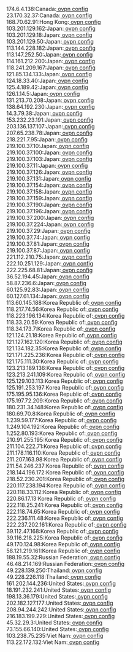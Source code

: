 174.6.4.138:Canada:[ ovpn config](vpn/174_6_4_138.ovpn)  
23.170.32.37:Canada:[ ovpn config](vpn/23_170_32_37.ovpn)  
168.70.62.91:Hong Kong:[ ovpn config](vpn/168_70_62_91.ovpn)  
103.201.129.162:Japan:[ ovpn config](vpn/103_201_129_162.ovpn)  
103.201.129.18:Japan:[ ovpn config](vpn/103_201_129_18.ovpn)  
103.201.129.50:Japan:[ ovpn config](vpn/103_201_129_50.ovpn)  
113.144.228.182:Japan:[ ovpn config](vpn/113_144_228_182.ovpn)  
113.147.252.50:Japan:[ ovpn config](vpn/113_147_252_50.ovpn)  
114.161.212.200:Japan:[ ovpn config](vpn/114_161_212_200.ovpn)  
118.241.209.167:Japan:[ ovpn config](vpn/118_241_209_167.ovpn)  
121.85.134.133:Japan:[ ovpn config](vpn/121_85_134_133.ovpn)  
124.18.33.40:Japan:[ ovpn config](vpn/124_18_33_40.ovpn)  
125.4.189.42:Japan:[ ovpn config](vpn/125_4_189_42.ovpn)  
126.1.14.5:Japan:[ ovpn config](vpn/126_1_14_5.ovpn)  
131.213.70.208:Japan:[ ovpn config](vpn/131_213_70_208.ovpn)  
138.64.192.230:Japan:[ ovpn config](vpn/138_64_192_230.ovpn)  
14.3.79.38:Japan:[ ovpn config](vpn/14_3_79_38.ovpn)  
153.232.23.191:Japan:[ ovpn config](vpn/153_232_23_191.ovpn)  
203.136.137.107:Japan:[ ovpn config](vpn/203_136_137_107.ovpn)  
207.65.238.78:Japan:[ ovpn config](vpn/207_65_238_78.ovpn)  
218.221.7.95:Japan:[ ovpn config](vpn/218_221_7_95.ovpn)  
219.100.37.10:Japan:[ ovpn config](vpn/219_100_37_10.ovpn)  
219.100.37.100:Japan:[ ovpn config](vpn/219_100_37_100.ovpn)  
219.100.37.103:Japan:[ ovpn config](vpn/219_100_37_103.ovpn)  
219.100.37.11:Japan:[ ovpn config](vpn/219_100_37_11.ovpn)  
219.100.37.126:Japan:[ ovpn config](vpn/219_100_37_126.ovpn)  
219.100.37.131:Japan:[ ovpn config](vpn/219_100_37_131.ovpn)  
219.100.37.154:Japan:[ ovpn config](vpn/219_100_37_154.ovpn)  
219.100.37.158:Japan:[ ovpn config](vpn/219_100_37_158.ovpn)  
219.100.37.159:Japan:[ ovpn config](vpn/219_100_37_159.ovpn)  
219.100.37.190:Japan:[ ovpn config](vpn/219_100_37_190.ovpn)  
219.100.37.196:Japan:[ ovpn config](vpn/219_100_37_196.ovpn)  
219.100.37.200:Japan:[ ovpn config](vpn/219_100_37_200.ovpn)  
219.100.37.224:Japan:[ ovpn config](vpn/219_100_37_224.ovpn)  
219.100.37.29:Japan:[ ovpn config](vpn/219_100_37_29.ovpn)  
219.100.37.74:Japan:[ ovpn config](vpn/219_100_37_74.ovpn)  
219.100.37.81:Japan:[ ovpn config](vpn/219_100_37_81.ovpn)  
219.100.37.87:Japan:[ ovpn config](vpn/219_100_37_87.ovpn)  
221.112.210.75:Japan:[ ovpn config](vpn/221_112_210_75.ovpn)  
222.10.251.129:Japan:[ ovpn config](vpn/222_10_251_129.ovpn)  
222.225.68.81:Japan:[ ovpn config](vpn/222_225_68_81.ovpn)  
36.52.194.45:Japan:[ ovpn config](vpn/36_52_194_45.ovpn)  
58.87.236.6:Japan:[ ovpn config](vpn/58_87_236_6.ovpn)  
60.125.92.83:Japan:[ ovpn config](vpn/60_125_92_83.ovpn)  
60.127.61.134:Japan:[ ovpn config](vpn/60_127_61_134.ovpn)  
113.60.145.188:Korea Republic of:[ ovpn config](vpn/113_60_145_188.ovpn)  
118.217.74.56:Korea Republic of:[ ovpn config](vpn/118_217_74_56.ovpn)  
118.223.196.134:Korea Republic of:[ ovpn config](vpn/118_223_196_134.ovpn)  
118.33.20.59:Korea Republic of:[ ovpn config](vpn/118_33_20_59.ovpn)  
118.34.173.7:Korea Republic of:[ ovpn config](vpn/118_34_173_7.ovpn)  
121.124.21.18:Korea Republic of:[ ovpn config](vpn/121_124_21_18.ovpn)  
121.127.162.120:Korea Republic of:[ ovpn config](vpn/121_127_162_120.ovpn)  
121.134.182.35:Korea Republic of:[ ovpn config](vpn/121_134_182_35.ovpn)  
121.171.225.236:Korea Republic of:[ ovpn config](vpn/121_171_225_236.ovpn)  
121.175.111.30:Korea Republic of:[ ovpn config](vpn/121_175_111_30.ovpn)  
123.213.189.136:Korea Republic of:[ ovpn config](vpn/123_213_189_136.ovpn)  
123.213.241.109:Korea Republic of:[ ovpn config](vpn/123_213_241_109.ovpn)  
125.129.103.113:Korea Republic of:[ ovpn config](vpn/125_129_103_113.ovpn)  
125.191.253.197:Korea Republic of:[ ovpn config](vpn/125_191_253_197.ovpn)  
175.195.95.136:Korea Republic of:[ ovpn config](vpn/175_195_95_136.ovpn)  
175.197.72.209:Korea Republic of:[ ovpn config](vpn/175_197_72_209.ovpn)  
180.231.34.148:Korea Republic of:[ ovpn config](vpn/180_231_34_148.ovpn)  
180.69.70.8:Korea Republic of:[ ovpn config](vpn/180_69_70_8.ovpn)  
1.239.59.177:Korea Republic of:[ ovpn config](vpn/1_239_59_177.ovpn)  
1.249.104.192:Korea Republic of:[ ovpn config](vpn/1_249_104_192.ovpn)  
1.252.80.193:Korea Republic of:[ ovpn config](vpn/1_252_80_193.ovpn)  
210.91.255.195:Korea Republic of:[ ovpn config](vpn/210_91_255_195.ovpn)  
211.104.222.71:Korea Republic of:[ ovpn config](vpn/211_104_222_71.ovpn)  
211.178.116.110:Korea Republic of:[ ovpn config](vpn/211_178_116_110.ovpn)  
211.207.163.98:Korea Republic of:[ ovpn config](vpn/211_207_163_98.ovpn)  
211.54.246.237:Korea Republic of:[ ovpn config](vpn/211_54_246_237.ovpn)  
218.144.196.172:Korea Republic of:[ ovpn config](vpn/218_144_196_172.ovpn)  
218.52.230.201:Korea Republic of:[ ovpn config](vpn/218_52_230_201.ovpn)  
220.117.238.194:Korea Republic of:[ ovpn config](vpn/220_117_238_194.ovpn)  
220.118.33.112:Korea Republic of:[ ovpn config](vpn/220_118_33_112.ovpn)  
220.86.17.13:Korea Republic of:[ ovpn config](vpn/220_86_17_13.ovpn)  
222.118.25.241:Korea Republic of:[ ovpn config](vpn/222_118_25_241.ovpn)  
222.118.74.65:Korea Republic of:[ ovpn config](vpn/222_118_74_65.ovpn)  
222.236.111.48:Korea Republic of:[ ovpn config](vpn/222_236_111_48.ovpn)  
222.237.202.161:Korea Republic of:[ ovpn config](vpn/222_237_202_161.ovpn)  
39.112.47.168:Korea Republic of:[ ovpn config](vpn/39_112_47_168.ovpn)  
39.116.218.225:Korea Republic of:[ ovpn config](vpn/39_116_218_225.ovpn)  
49.170.124.98:Korea Republic of:[ ovpn config](vpn/49_170_124_98.ovpn)  
58.121.219.161:Korea Republic of:[ ovpn config](vpn/58_121_219_161.ovpn)  
188.19.55.32:Russian Federation:[ ovpn config](vpn/188_19_55_32.ovpn)  
46.48.214.169:Russian Federation:[ ovpn config](vpn/46_48_214_169.ovpn)  
49.228.139.250:Thailand:[ ovpn config](vpn/49_228_139_250.ovpn)  
49.228.226.118:Thailand:[ ovpn config](vpn/49_228_226_118.ovpn)  
161.202.144.236:United States:[ ovpn config](vpn/161_202_144_236.ovpn)  
18.191.232.241:United States:[ ovpn config](vpn/18_191_232_241.ovpn)  
198.13.36.179:United States:[ ovpn config](vpn/198_13_36_179.ovpn)  
202.182.127.177:United States:[ ovpn config](vpn/202_182_127_177.ovpn)  
208.94.244.242:United States:[ ovpn config](vpn/208_94_244_242.ovpn)  
216.183.199.229:United States:[ ovpn config](vpn/216_183_199_229.ovpn)  
45.32.29.3:United States:[ ovpn config](vpn/45_32_29_3.ovpn)  
73.155.66.140:United States:[ ovpn config](vpn/73_155_66_140.ovpn)  
103.238.75.235:Viet Nam:[ ovpn config](vpn/103_238_75_235.ovpn)  
113.22.172.132:Viet Nam:[ ovpn config](vpn/113_22_172_132.ovpn)  

